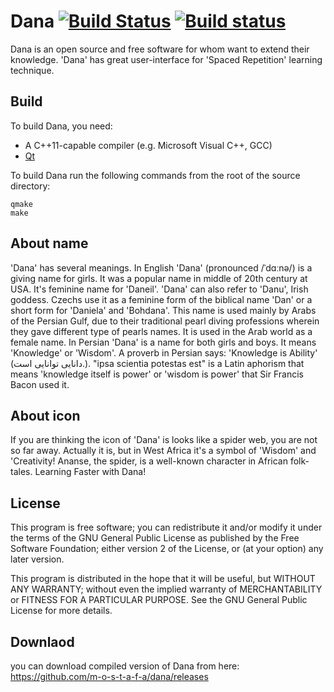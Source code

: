 # Dana [![Build Status](https://travis-ci.org/m-o-s-t-a-f-a/dana.svg?branch=master)](https://travis-ci.org/m-o-s-t-a-f-a/dana.svg?branch=master) [![Build status](https://ci.appveyor.com/api/projects/status/yo49lc9r7q0uyndb?svg=true)](https://ci.appveyor.com/project/m-o-s-t-a-f-a/dana)

Dana is an open source and free software for whom want to extend their knowledge. 'Dana' has great user-interface for 'Spaced Repetition' learning technique.

## Build
To build Dana, you need:

* A C++11-capable compiler (e.g. Microsoft Visual C++, GCC)
* [Qt](https://qt.io)

To build Dana run the following commands from the root of the source directory:

```
qmake
make
```

## About name
'Dana' has several meanings. In English 'Dana' (pronounced /ˈdɑːnə/) is a giving name for girls. It was a popular name in middle of 20th century at USA. It's feminine name for 'Daneil'.
'Dana' can also refer to 'Danu', Irish goddess.
Czechs use it as a feminine form of the biblical name 'Dan' or a short form for 'Daniela' and 'Bohdana'.
This name is used mainly by Arabs of the Persian Gulf, due to their traditional pearl diving professions wherein they gave different type of pearls names. It is used in the Arab world as a female name.
In Persian 'Dana' is a name for both girls and boys. It means 'Knowledge' or 'Wisdom'. A proverb in Persian says: 'Knowledge is Ability' (دانایی توانایی است.).
"ipsa scientia potestas est" is a Latin aphorism that means 'knowledge itself is power' or 'wisdom is power' that Sir Francis Bacon used it.

## About icon
If you are thinking the icon of 'Dana' is looks like a spider web, you are not so far away.
Actually it is, but in West Africa it's a symbol of 'Wisdom' and 'Creativity!
Ananse, the spider, is a well-known character in African folk-tales.
Learning Faster with Dana!

## License
This program is free software; you can redistribute it and/or modify it under the terms of the GNU General Public License as published by the Free Software Foundation; either version 2 of the License, or (at your option) any later version.

This program is distributed in the hope that it will be useful, but WITHOUT ANY WARRANTY; without even the implied warranty of MERCHANTABILITY or FITNESS FOR A PARTICULAR PURPOSE. See the GNU General Public License for more details.

## Downlaod
you can download compiled version of Dana from here: https://github.com/m-o-s-t-a-f-a/dana/releases
